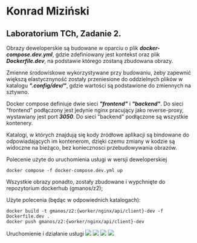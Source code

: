 # **Konrad Miziński**
## **Laboratorium TCh, Zadanie 2.**

Obrazy deweloperskie są budowane w oparciu o plik ***docker-compose.dev.yml***, gdzie zdefiniowany jest kontekst oraz plik ***Dockerfile.dev***, na podstawie którego zostaną zbudowana obrazy.

Zmienne środowiskowe wykorzystywane przy budowaniu, żeby zapewnić większą elastycznyność zostały przeniesione do oddzielnych plików w katalogu ***".config/dev/"***, gdzie wartości są podstawione do zmiennych na sztywno.

Docker compose definiuje dwie sieci ***"frontend"*** i ***"backend"***. Do sieci "frontend" podłączony jest jedynie nginx pracujący jako reverse-proxy, wystawiany jest port ***3050***. Do sieci "backend" podłączone są wszystkie kontenery.

Katalogi, w których znajdują się kody źródłowe aplikacji są bindowane do odpowiadających im kontenerom, dzięki czemu zmiany w kodzie są widoczne na bieżąco, bez koniecznosci przebudowywania obrazów.

Polecenie użyte do uruchomienia usługi w wersji deweloperskiej

```docker compose -f docker-compose.dev.yml up```

Wszystkie obrazy ponadto, zostały zbudowane i wypchnięte do repozytorium dockerhub (gmanos/z2);

Użyte polecenia (będąc w odpowiednich katalogach):

```
docker build -t gmanos/z2:{worker/nginx/api/client}-dev -f Dockerfile.dev .
docker push gmanos/z2:{worker/nginx/api/client}-dev
```

Uruchomienie i działanie usługi
![](/screenshots/readme_dev/1.png)
![](/screenshots/readme_dev/2.png)
![](/screenshots/readme_dev/3.png)
![](/screenshots/readme_dev/4.png)